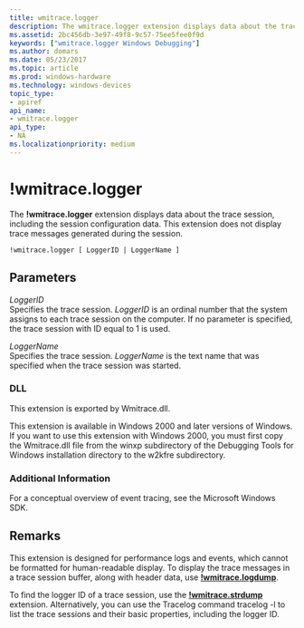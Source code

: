 ```yaml
---
title: wmitrace.logger
description: The wmitrace.logger extension displays data about the trace session, including the session configuration data. This extension does not display trace messages generated during the session.
ms.assetid: 2bc456db-3e97-49f8-9c57-75ee5fee0f9d
keywords: ["wmitrace.logger Windows Debugging"]
ms.author: domars
ms.date: 05/23/2017
ms.topic: article
ms.prod: windows-hardware
ms.technology: windows-devices
topic_type:
- apiref
api_name:
- wmitrace.logger
api_type:
- NA
ms.localizationpriority: medium
---
```


# !wmitrace.logger


The **!wmitrace.logger** extension displays data about the trace session, including the session configuration data. This extension does not display trace messages generated during the session.

```
!wmitrace.logger [ LoggerID | LoggerName ]
```

## <span id="ddk__wmittrace_logger_dbg"></span><span id="DDK__WMITTRACE_LOGGER_DBG"></span>Parameters


<span id="_______LoggerID______"></span><span id="_______loggerid______"></span><span id="_______LOGGERID______"></span> *LoggerID*   
Specifies the trace session. *LoggerID* is an ordinal number that the system assigns to each trace session on the computer. If no parameter is specified, the trace session with ID equal to 1 is used.

<span id="_______LoggerName______"></span><span id="_______loggername______"></span><span id="_______LOGGERNAME______"></span> *LoggerName*   
Specifies the trace session. *LoggerName* is the text name that was specified when the trace session was started.

### <span id="DLL"></span><span id="dll"></span>DLL

This extension is exported by Wmitrace.dll.

This extension is available in Windows 2000 and later versions of Windows. If you want to use this extension with Windows 2000, you must first copy the Wmitrace.dll file from the winxp subdirectory of the Debugging Tools for Windows installation directory to the w2kfre subdirectory.

### <span id="Additional_Information"></span><span id="additional_information"></span><span id="ADDITIONAL_INFORMATION"></span>Additional Information

For a conceptual overview of event tracing, see the Microsoft Windows SDK.

Remarks
-------

This extension is designed for performance logs and events, which cannot be formatted for human-readable display. To display the trace messages in a trace session buffer, along with header data, use [**!wmitrace.logdump**](-wmitrace-logdump.md).

To find the logger ID of a trace session, use the [**!wmitrace.strdump**](-wmitrace-strdump.md) extension. Alternatively, you can use the Tracelog command tracelog -l to list the trace sessions and their basic properties, including the logger ID.

 

 






